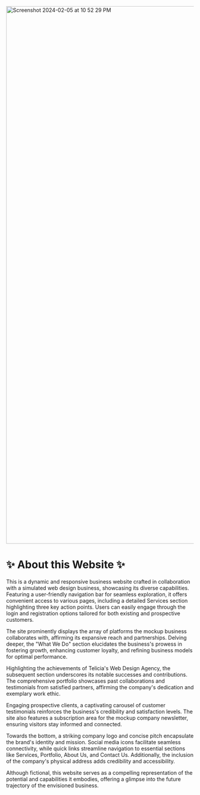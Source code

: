 <img width="1440" alt="Screenshot 2024-02-05 at 10 52 29 PM" src="https://github.com/teli203/website-project/assets/68035449/a86db380-6199-461b-87e9-cc9e62985cbe">

# ✨ About this Website ✨
This is a dynamic and responsive business website crafted in collaboration with a simulated web design business, showcasing its diverse capabilities. Featuring a user-friendly navigation bar for seamless exploration, it offers convenient access to various pages, including a detailed Services section highlighting three key action points. Users can easily engage through the login and registration options tailored for both existing and prospective customers.

The site prominently displays the array of platforms the mockup business collaborates with, affirming its expansive reach and partnerships. Delving deeper, the "What We Do" section elucidates the business's prowess in fostering growth, enhancing customer loyalty, and refining business models for optimal performance.

Highlighting the achievements of Telicia's Web Design Agency, the subsequent section underscores its notable successes and contributions. The comprehensive portfolio showcases past collaborations and testimonials from satisfied partners, affirming the company's dedication and exemplary work ethic.

Engaging prospective clients, a captivating carousel of customer testimonials reinforces the business's credibility and satisfaction levels. The site also features a subscription area for the mockup company newsletter, ensuring visitors stay informed and connected.

Towards the bottom, a striking company logo and concise pitch encapsulate the brand's identity and mission. Social media icons facilitate seamless connectivity, while quick links streamline navigation to essential sections like Services, Portfolio, About Us, and Contact Us. Additionally, the inclusion of the company's physical address adds credibility and accessibility.

Although fictional, this website serves as a compelling representation of the potential and capabilities it embodies, offering a glimpse into the future trajectory of the envisioned business.
